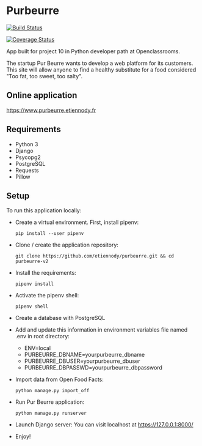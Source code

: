 # Purbeurre
[![Build Status](https://travis-ci.com/etiennody/purbeurre-v2.svg?branch=staging)](https://travis-ci.com/etiennody/purbeurre-v2)

[![Coverage Status](https://coveralls.io/repos/github/etiennody/purbeurre-v2/badge.svg?branch=master)](https://coveralls.io/github/etiennody/purbeurre-v2?branch=master)

App built for project 10 in Python developer path at Openclassrooms.

The startup Pur Beurre wants to develop a web platform for its customers. This site will allow anyone to find a healthy substitute for a food considered "Too fat, too sweet, too salty".

## Online application
https://www.purbeurre.etiennody.fr

## Requirements
* Python 3
* Django
* Psycopg2
* PostgreSQL
* Requests
* Pillow

## Setup
To run this application locally:

* Create a virtual environment. First, install pipenv:
    ```
    pip install --user pipenv
    ```

* Clone / create the application repository:
    ```
    git clone https://github.com/etiennody/purbeurre.git && cd purbeurre-v2
    ```

* Install the requirements:
    ```
    pipenv install
    ```

* Activate the pipenv shell:
    ```
    pipenv shell
    ```

* Create a database with PostgreSQL


* Add and update this information in environment variables file named .env in root directory:
    * ENV=local
    * PURBEURRE_DBNAME=yourpurbeurre_dbname
    * PURBEURRE_DBUSER=yourpurbeurre_dbuser
    * PURBEURRE_DBPASSWD=yourpurbeurre_dbpassword

* Import data from Open Food Facts:
    ```
    python manage.py import_off
    ```

* Run Pur Beurre application:
    ```
    python manage.py runserver
    ```

* Launch Django server:
You can visit localhost at https://127.0.0.1:8000/

* Enjoy!